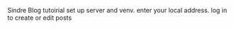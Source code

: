 Sindre Blog tutoirial
set up server and venv.
enter your local address.
log in to create or edit posts
